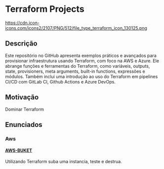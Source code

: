 # Terraform Projects

https://cdn.icon-icons.com/icons2/2107/PNG/512/file_type_terraform_icon_130125.png

## Descrição
Este repositório no GitHub apresenta exemplos práticos e avançados para provisionar infraestrutura usando Terraform, com foco na AWS e Azure. Ele abrange funções e ferramentas do Terraform, como variáveis, outputs, state, provisioners, meta arguments, built-in functions, expressões e módulos. Também inclui uma introdução ao uso do Terraform em pipelines CI/CD com GitLab CI, Github Actions e Azure DevOps.

## Motivação
Dominar Terraform

## Enunciados
### Aws
#### [AWS-BUKET](/AWS-BUCEKT/)

Utilizando Terraform suba uma instancia, teste e destrua.

